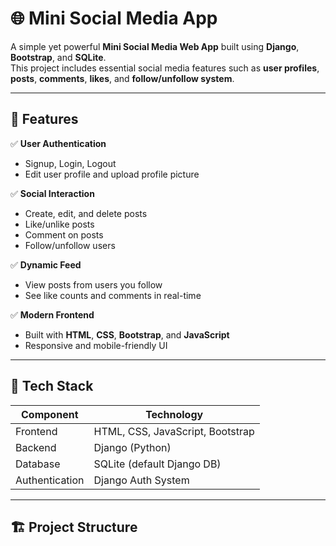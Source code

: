# 🌐 Mini Social Media App

A simple yet powerful **Mini Social Media Web App** built using **Django**, **Bootstrap**, and **SQLite**.  
This project includes essential social media features such as **user profiles**, **posts**, **comments**, **likes**, and **follow/unfollow system**.

---

## 🚀 Features

✅ **User Authentication**
- Signup, Login, Logout  
- Edit user profile and upload profile picture  

✅ **Social Interaction**
- Create, edit, and delete posts  
- Like/unlike posts  
- Comment on posts  
- Follow/unfollow users  

✅ **Dynamic Feed**
- View posts from users you follow  
- See like counts and comments in real-time  

✅ **Modern Frontend**
- Built with **HTML**, **CSS**, **Bootstrap**, and **JavaScript**  
- Responsive and mobile-friendly UI  

---

## 🧩 Tech Stack

| Component | Technology |
|------------|-------------|
| Frontend | HTML, CSS, JavaScript, Bootstrap |
| Backend | Django (Python) |
| Database | SQLite (default Django DB) |
| Authentication | Django Auth System |

---

## 🏗️ Project Structure

